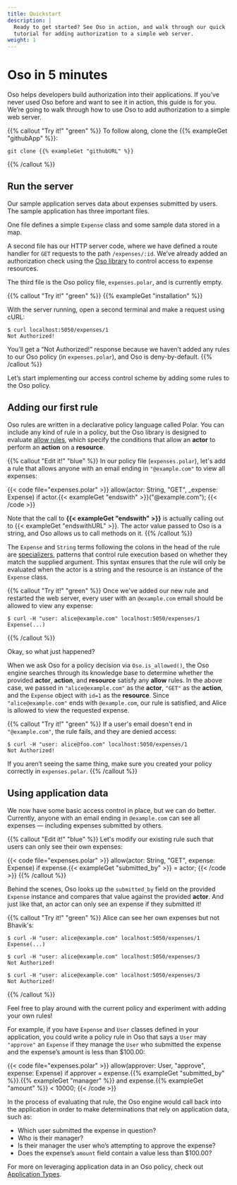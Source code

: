 ```yaml
---
title: Quickstart
description: |
  Ready to get started? See Oso in action, and walk through our quick
  tutorial for adding authorization to a simple web server.
weight: 1
---
```


# Oso in 5 minutes

Oso helps developers build authorization into their applications. If you’ve
never used Oso before and want to see it in action, this guide is for you.
We’re going to walk through how to use Oso to add authorization to a simple web
server.

{{% callout "Try it!" "green" %}}
  To follow along, clone the {{% exampleGet "githubApp" %}}:

  ```console
  git clone {{% exampleGet "githubURL" %}}
  ```
{{% /callout %}}

## Run the server

Our sample application serves data about expenses submitted by users. The
sample application has three important files.

One file defines a simple `Expense` class and some sample data stored in a map.

A second file has our HTTP server code, where we have defined a route handler
for `GET` requests to the path `/expenses/:id`. We’ve already added an
authorization check using the [Oso library](reference) to control access to
expense resources. <!-- TODO(gj): You can learn more about how to add Oso to
your application [here](Add To Your Application). -->

The third file is the Oso policy file, `expenses.polar`, and is currently
empty.

{{% callout "Try it!" "green" %}}
{{% exampleGet "installation" %}}

With the server running, open a second terminal and make a request using
cURL:

```console
$ curl localhost:5050/expenses/1
Not Authorized!
```

You’ll get a “Not Authorized!” response because we haven’t added any rules to
our Oso policy (in `expenses.polar`), and Oso is deny-by-default.
{{% /callout %}}

Let’s start implementing our access control scheme by adding some rules to the
Oso policy.

## Adding our first rule

Oso rules are written in a declarative policy language called Polar. You can
include any kind of rule in a policy, but the Oso library is designed to
evaluate [allow rules](glossary#allow-rules), which specify the conditions that
allow an **actor** to perform an **action** on a **resource**.

{{% callout "Edit it!" "blue" %}}
In our policy file (`expenses.polar`), let's add a rule that allows anyone
with an email ending in `"@example.com"` to view all expenses:

{{< code file="expenses.polar" >}}
allow(actor: String, "GET", _expense: Expense) if
    actor.{{< exampleGet "endswith" >}}("@example.com");
{{< /code >}}

Note that the call to **{{< exampleGet "endswith" >}}** is actually calling
out to {{< exampleGet "endswithURL" >}}. The actor value passed to Oso is a
string, and Oso allows us to call methods on it.
{{% /callout %}}

The `Expense` and `String` terms following the colons in the head of the rule
are [specializers](polar-syntax#specialization), patterns that control rule
execution based on whether they match the supplied argument. This syntax
ensures that the rule will only be evaluated when the actor is a string and the
resource is an instance of the `Expense` class.

{{% callout "Try it!" "green" %}}
  Once we've added our new rule and restarted the web server, every user with
  an `@example.com` email should be allowed to view any expense:

  ```console
  $ curl -H "user: alice@example.com" localhost:5050/expenses/1
  Expense(...)
  ```
{{% /callout %}}

Okay, so what just happened?

When we ask Oso for a policy decision via `Oso.is_allowed()`, the Oso engine
searches through its knowledge base to determine whether the provided
**actor**, **action**, and **resource** satisfy any **allow** rules. In the
above case, we passed in `"alice@example.com"` as the **actor**, `"GET"` as the
**action**, and the `Expense` object with `id=1` as the **resource**. Since
`"alice@example.com"` ends with `@example.com`, our rule is satisfied, and
Alice is allowed to view the requested expense.

{{% callout "Try it!" "green" %}}
  If a user's email doesn't end in `"@example.com"`, the rule fails, and they
  are denied access:

```console
$ curl -H "user: alice@foo.com" localhost:5050/expenses/1
Not Authorized!
```

  If you aren’t seeing the same thing, make sure you created your policy
  correctly in `expenses.polar`.
{{% /callout %}}

## Using application data

We now have some basic access control in place, but we can do better.
Currently, anyone with an email ending in `@example.com` can see all expenses —
including expenses submitted by others.

{{% callout "Edit it!" "blue" %}}
  Let's modify our existing rule such that users can only see their own
  expenses:

  {{< code file="expenses.polar" >}}
  allow(actor: String, "GET", expense: Expense) if
      expense.{{< exampleGet "submitted_by" >}} = actor;
  {{< /code >}}
{{% /callout %}}

Behind the scenes, Oso looks up the `submitted_by` field on the provided
`Expense` instance and compares that value against the provided **actor**. And
just like that, an actor can only see an expense if they submitted it!

{{% callout "Try it!" "green" %}}
  Alice can see her own expenses but not Bhavik's:

```console
$ curl -H "user: alice@example.com" localhost:5050/expenses/1
Expense(...)
```

```console
$ curl -H "user: alice@example.com" localhost:5050/expenses/3
Not Authorized!
```

  ```console
  $ curl -H "user: alice@example.com" localhost:5050/expenses/3
  Not Authorized!
  ```
{{% /callout %}}

Feel free to play around with the current policy and experiment with adding
your own rules!

For example, if you have `Expense` and `User` classes defined in your
application, you could write a policy rule in Oso that says a `User` may
`"approve"` an `Expense` if they manage the `User` who submitted the expense
and the expense’s amount is less than $100.00:

{{< code file="expenses.polar" >}}
allow(approver: User, "approve", expense: Expense) if
    approver = expense.{{% exampleGet "submitted_by" %}}.{{% exampleGet "manager" %}}
    and expense.{{% exampleGet "amount" %}} < 10000;
{{< /code >}}

In the process of evaluating that rule, the Oso engine would call back into the
application in order to make determinations that rely on application data, such
as:

- Which user submitted the expense in question?
- Who is their manager?
- Is their manager the user who’s attempting to approve the expense?
- Does the expense’s `amount` field contain a value less than $100.00?

For more on leveraging application data in an Oso policy, check out
[Application Types](policies#application-types).
